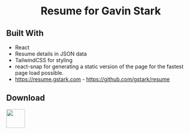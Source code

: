 <h1 align="center">Resume for Gavin Stark</h1>

## Built With

- React
- Resume details in JSON data
- TailwindCSS for styling
- react-snap for generating a static version of the page for the fastest page load possible.
- https://resume.gstark.com - https://github.com/gstark/resume

## Download

<a href="https://github.com/gstark/resume/raw/main/public/gavin-stark-resume.pdf"><img src="https://cdn-icons-png.flaticon.com/512/337/337946.png" width="50"/></a>
